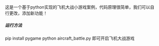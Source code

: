 这是一个基于python实现的飞机大战小游戏案例，代码原理很简单，我们可以自行更改，添加新功能！
##### 运行方法
pip install pygame
python aircraft_battle.py
即可开启飞机大战游戏
